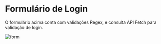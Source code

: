 # Formulário de Login

O formulário acima conta com validações Regex, e consulta API Fetch para validação de login. 




![form](https://user-images.githubusercontent.com/87040140/160755159-e845b878-54a8-4625-8e58-5b0eba5a5fb1.png)
